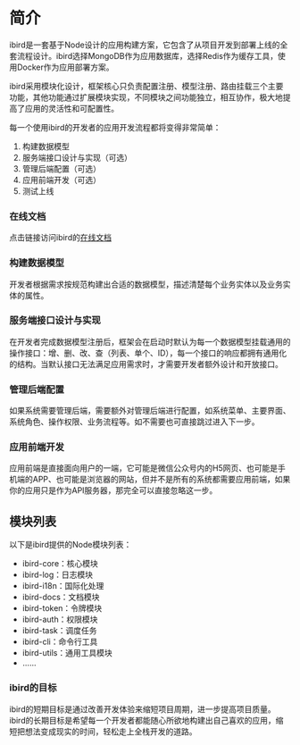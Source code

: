 # 简介

ibird是一套基于Node设计的应用构建方案，它包含了从项目开发到部署上线的全套流程设计。ibird选择MongoDB作为应用数据库，选择Redis作为缓存工具，使用Docker作为应用部署方案。

ibird采用模块化设计，框架核心只负责配置注册、模型注册、路由挂载三个主要功能，其他功能通过扩展模块实现，不同模块之间功能独立，相互协作，极大地提高了应用的灵活性和可配置性。

每一个使用ibird的开发者的应用开发流程都将变得非常简单：

1. 构建数据模型
2. 服务端接口设计与实现（可选）
3. 管理后端配置（可选）
4. 应用前端开发（可选）
5. 测试上线

### 在线文档

点击链接访问ibird的[在线文档](https://yinfxs.gitbooks.io/ibird/content/)

### **构建数据模型**

开发者根据需求按规范构建出合适的数据模型，描述清楚每个业务实体以及业务实体的属性。

### 服务端接口设计与实现

在开发者完成数据模型注册后，框架会在启动时默认为每一个数据模型挂载通用的操作接口：增、删、改、查（列表、单个、ID），每一个接口的响应都拥有通用化的结构。当默认接口无法满足应用需求时，才需要开发者额外设计和开放接口。

### 管理后端配置

如果系统需要管理后端，需要额外对管理后端进行配置，如系统菜单、主要界面、系统角色、操作权限、业务流程等。如不需要也可直接跳过进入下一步。

### 应用前端开发

应用前端是直接面向用户的一端，它可能是微信公众号内的H5网页、也可能是手机端的APP、也可能是浏览器的网站，但并不是所有的系统都需要应用前端，如果你的应用只是作为API服务器，那完全可以直接忽略这一步。

## 模块列表

以下是ibird提供的Node模块列表：

* ibird-core：核心模块
* ibird-log：日志模块
* ibird-i18n：国际化处理
* ibird-docs：文档模块
* ibird-token：令牌模块
* ibird-auth：权限模块
* ibird-task：调度任务
* ibird-cli：命令行工具
* ibird-utils：通用工具模块
* ......

### ibird的目标

ibird的短期目标是通过改善开发体验来缩短项目周期，进一步提高项目质量。ibird的长期目标是希望每一个开发者都能随心所欲地构建出自己喜欢的应用，缩短把想法变成现实的时间，轻松走上全栈开发的道路。

